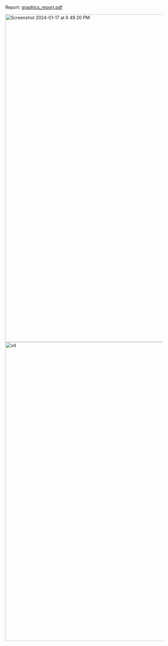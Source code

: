 Report: [graphics_report.pdf](https://github.com/bigyapti/Vatshala_Devi/files/13986994/graphics_report.pdf)


<img width="1044" alt="Screenshot 2024-01-17 at 6 49 20 PM" src="https://github.com/bigyapti/Vatshala_Devi/assets/69586215/54b5b806-292f-40d5-b5b0-bba5e5ed7763">


<img width="952" alt="vd" src="https://github.com/bigyapti/Vatshala_Devi/assets/69586215/b0dbb80f-4ab2-448a-81a2-82e67ebb120b">
